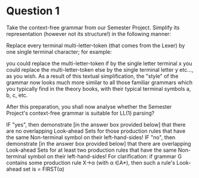 # Question 1
	
Take the context-free grammar from our Semester Project. Simplify its representation (however not its structure!) in the following manner:

Replace every terminal multi-letter-token (that comes from the Lexer) by one single terminal character; for example:

you could replace the multi-letter-token if by the single letter terminal x
you could replace the multi-letter-token else by the single terminal letter y
etc..., as you wish.
As a result of this textual simplification, the "style" of the grammar now looks much more similar to all those familiar grammars which you typically find in the theory books, with their typical terminal symbols a, b, c, etc.

After this preparation, you shall now analyse whether the Semester Project's context-free grammar is suitable for LL(1) parsing?

IF "yes", then demonstrate [in the answer box provided below] that there are no overlapping Look-ahead Sets for those production rules that have the same Non-terminal symbol on their left-hand-sides!
IF "no", then demonstrate [in the answer box provided below] that there are overlapping Look-ahead Sets for at least two production rules that have the same Non-terminal symbol on their left-hand-sides!
For clarification: if grammar G contains some production rule X→α  (with α ∈A*), then such a rule's Look-ahead set is = FIRST(α)
